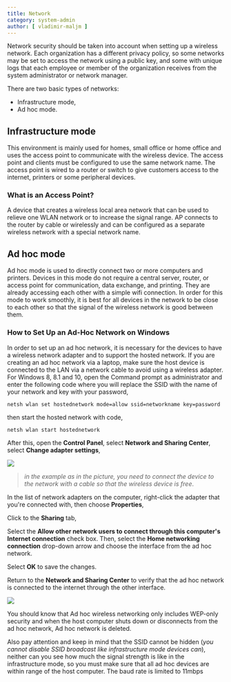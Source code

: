 ```yaml
---
title: Network
category: system-admin
author: [ vladimir-maljm ]
---
```



Network security should be taken into account when setting up a wireless network. Each organization has a different privacy policy, so some networks may be set to access the network using a public key, and some with unique logs that each employee or member of the organization receives from the system administrator or network manager.

There are two basic types of networks:

* Infrastructure mode,
* Ad hoc mode.

## Infrastructure mode

This environment is mainly used for homes, small office or home office and uses the access point to communicate with the wireless device. The access point and clients must be configured to use the same network name. The access point is wired to a router or switch to give customers access to the internet, printers or some peripheral devices.

### What is an Access Point?

A device that creates a wireless local area network that can be used to relieve one WLAN network or to increase the signal range. AP connects to the router by cable or wirelessly and can be configured as a separate wireless network with a special network name.

## Ad hoc mode

Ad hoc mode is used to directly connect two or more computers and printers. Devices in this mode do not require a central server, router, or access point for communication, data exchange, and printing. They are already accessing each other with a simple wifi connection. In order for this mode to work smoothly, it is best for all devices in the network to be close to each other so that the signal of the wireless network is good between them.

### How to Set Up an Ad-Hoc Network on Windows

In order to set up an ad hoc network, it is necessary for the devices to have a wireless network adapter and to support the hosted network.
If you are creating an ad hoc network via a laptop, make sure the host device is connected to the LAN via a network cable to avoid using a wireless adapter.
For Windows 8, 8.1 and 10, open the Command prompt as administrator and enter the following code where you will replace the SSID with the name of your network and key with your password,

`netsh wlan set hostednetwork mode=allow ssid=networkname key=password`

then start the hosted network with code,

`netsh wlan start hostednetwork`

After this, open the **Control Panel**, select **Network and Sharing Center**, select **Change adapter settings**,

![](https://raw.githubusercontent.com/atomiv/atomiv.github.io/master/_pages/framework/08-system-admin/images/pic1.png)  

> *in the example as in the picture, you need to connect the device to the network with a cable so that the wireless device is free*.

In the list of network adapters on the computer, right-click the adapter that you're connected with, then choose **Properties**,

Click to the **Sharing** tab,

Select the **Allow other network users to connect through this computer's Internet connection** check box. Then, select the **Home networking connection** drop-down arrow and choose the interface from the ad hoc network.


Select **OK** to save the changes.

Return to the **Network and Sharing Center** to verify that the ad hoc network is connected to the internet through the other interface.

![](https://raw.githubusercontent.com/atomiv/atomiv.github.io/master/_pages/framework/08-system-admin/images/pic2.png)  

You should know that Ad hoc wireless networking only includes WEP-only security and when the host computer shuts down or disconnects from the ad hoc network, Ad hoc network is deleted.

Also pay attention and keep in mind that the SSID cannot be hidden (*you cannot disable SSID broadcast like infrastructure mode devices can*), neither can you see how much the signal strength  is like in the infrastructure mode, so you must make sure that all ad hoc devices are within range of the host computer. The baud rate is limited to 11mbps
